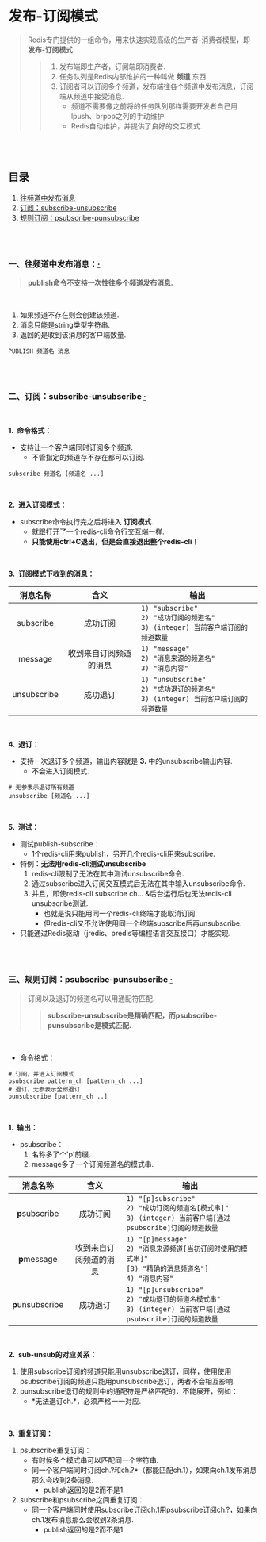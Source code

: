 # 发布-订阅模式
> Redis专门提供的一组命令，用来快速实现高级的生产者-消费者模型，即 **发布-订阅模式**.
>
>> 1. 发布端即生产者，订阅端即消费者.
>> 2. 任务队列是Redis内部维护的一种叫做 **频道** 东西.
>> 3. 订阅者可以订阅多个频道，发布端往各个频道中发布消息，订阅端从频道中接受消息.
>>    - 频道不需要像之前将的任务队列那样需要开发者自己用lpush、brpop之列的手动维护.
>>    - Redis自动维护，并提供了良好的交互模式.

<br><br>

## 目录

1. [往频道中发布消息]()
2. [订阅：subscribe-unsubscribe]()
3. [规则订阅：psubscribe-punsubscribe]()

<br><br>

### 一、往频道中发布消息：[·](#目录)
> **publish命令不支持一次性往多个频道发布消息.**

<br>

1. 如果频道不存在则会创建该频道.
2. 消息只能是string类型字符串.
3. 返回的是收到该消息的客户端数量.

```Shell
PUBLISH 频道名 消息
```

<br><br>

### 二、订阅：subscribe-unsubscribe  [·](#目录)

<br>

**1.&nbsp; 命令格式：**

- 支持让一个客户端同时订阅多个频道.
   - 不管指定的频道存不存在都可以订阅.

```Shell
subscribe 频道名 [频道名 ...]
```

<br>

**2.&nbsp; 进入订阅模式：**

- subscribe命令执行完之后将进入 **订阅模式**.
   - 就跟打开了一个redis-cli命令行交互端一样.
   - **只能使用ctrl+C退出，但是会直接退出整个redis-cli！**

<br>

**3.&nbsp; 订阅模式下收到的消息：**

| 消息名称 | 含义 | 输出 |
| :---: | :---: | --- |
| subscribe | 成功订阅 | `1) "subscribe"` <br> `2) "成功订阅的频道名"` <br> `3) (integer) 当前客户端订阅的频道数量` |
| message | 收到来自订阅频道的消息 | `1) "message"` <br> `2) "消息来源的频道名"` <br> `3) "消息内容"` |
| unsubscribe | 成功退订 | `1) "unsubscribe"` <br> `2) "成功退订的频道名"` <br> `3) (integer) 当前客户端订阅的频道数量` |

<br>

**4.&nbsp; 退订：**

- 支持一次退订多个频道，输出内容就是 **3.** 中的unsubscribe输出内容.
   - 不会进入订阅模式.

```Shell
# 无参表示退订所有频道
unsubscribe [频道名 ...]
```

<br>

**5.&nbsp; 测试：**

- 测试publish-subscribe：
   - 1个redis-cli用来publish，另开几个redis-cli用来subscribe.
- 特例：**无法用redis-cli测试unsubscribe**
   1. redis-cli限制了无法在其中测试unsubscribe命令.
   2. 通过subscribe进入订阅交互模式后无法在其中输入unsubscribe命令.
   3. 并且，即使redis-cli subscribe ch... &后台运行后也无法redis-cli unsubscribe测试.
      - 也就是说只能用同一个redis-cli终端才能取消订阅.
      - 但redis-cli又不允许使用同一个终端subscribe后再unsubscribe.
- 只能通过Redis驱动（jredis、predis等编程语言交互接口）才能实现.

<br><br>

### 三、规则订阅：psubscribe-punsubscribe  [·](#目录)
> 订阅以及退订的频道名可以用通配符匹配.
>
>> **subscribe-unsubscribe是精确匹配，而psubscribe-punsubscribe是模式匹配.**

<br>

- 命令格式：

```Shell
# 订阅，并进入订阅模式
psubscribe pattern_ch [pattern_ch ...]
# 退订，无参表示全部退订
punsubscribe [pattern_ch ..]
```

<br>

**1.&nbsp; 输出：**

- psubscribe：
   1. 名称多了个'p'前缀.
   2. message多了一个订阅频道名的模式串.

| 消息名称 | 含义 | 输出 |
| :---: | :---: | --- |
| **p**subscribe | 成功订阅 | `1) "[p]subscribe"` <br> `2) "成功订阅的频道名[模式串]"` <br> `3) (integer) 当前客户端[通过psubscribe]订阅的频道数量` |
| **p**message | 收到来自订阅频道的消息 | `1) "[p]message"` <br> `2) "消息来源频道[当初订阅时使用的模式串]"` <br> `[3) "精确的消息频道名"]` <br> `4) "消息内容"` |
| **p**unsubscribe | 成功退订 | `1) "[p]unsubscribe"` <br> `2) "成功退订的频道名模式串"` <br> `3) (integer) 当前客户端[通过psubscribe]订阅的频道数量` |

<br>

**2.&nbsp; sub-unsub的对应关系：**

1. 使用subscribe订阅的频道只能用unsubscribe退订，同样，使用使用psubscribe订阅的频道只能用punsubscribe退订，两者不会相互影响.
2. punsubscribe退订的规则中的通配符是严格匹配的，不能展开，例如：
   - \*无法退订ch.\*，必须严格一一对应.

<br>

**3.&nbsp; 重复订阅：**

1. psubscribe重复订阅：
   - 有时候多个模式串可以匹配同一个字符串.
   - 同一个客户端同时订阅ch.?和ch.?\*（都能匹配ch.1），如果向ch.1发布消息那么会收到2条消息.
      - publish返回的是2而不是1.
2. subscribe和psubscribe之间重复订阅：
   - 同一个客户端同时使用subscribe订阅ch.1用psubscribe订阅ch.?，如果向ch.1发布消息那么会收到2条消息.
      - publish返回的是2而不是1.
